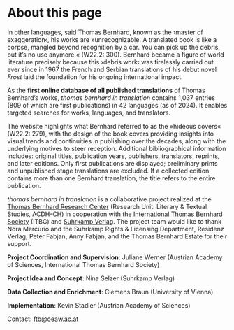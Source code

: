 # About this page

In other languages, said Thomas Bernhard, known as the ›master of exaggeration‹, his works are »unrecognizable. A translated book is like a corpse, mangled beyond recognition by a car. You can pick up the debris, but it’s no use anymore.« (W22.2: 300). Bernhard became a figure of world literature precisely because this ›debris work‹ was tirelessly carried out ever since in 1967 the French and Serbian translations of his debut novel *Frost* laid the foundation for his ongoing international impact.

As the **first online database of all published translations** of Thomas Bernhard’s works, *thomas bernhard in translation* contains 1,037 entries (809 of which are first publications) in 42 languages (as of 2024). It enables targeted searches for works, languages, and translators.

The website highlights what Bernhard referred to as the »hideous covers« (W22.2: 279), with the design of the book covers providing insights into visual trends and continuities in publishing over the decades, along with the underlying motives to steer reception. Additional bibliographical information includes: original titles, publication years, publishers, translators, reprints, and later editions. Only first publications are displayed; preliminary prints and unpublished stage translations are excluded. If a collected edition contains more than one Bernhard translation, the title refers to the entire publication.

*thomas bernhard in translation* is a collaborative project realized at the [Thomas Bernhard Research Center](https://www.oeaw.ac.at/acdh/research/literary-textual-studies/research/authors-editions/ftb-thomas-bernhard-research-centre) (Research Unit: Literary & Textual Studies, ACDH-CH) in cooperation with the [International Thomas Bernhard Society](https://thomasbernhard.at/internationale-thomas-bernhard-gesellschaft/) (ITBG) and [Suhrkamp Verlag](https://www.suhrkamp.de/). The project team would like to thank Nora Mercurio and the Suhrkamp Rights & Licensing Department, Residenz Verlag, Peter Fabjan, Anny Fabjan, and the Thomas Bernhard Estate for their support.

**Project Coordination and Supervision**: Juliane Werner (Austrian Academy of Sciences, International Thomas Bernhard Society)

**Project Idea and Concept**: Nina Selzer (Suhrkamp Verlag)

**Data Collection and Enrichment**: Clemens Braun (University of Vienna)

**Implementation**: Kevin Stadler (Austrian Academy of Sciences)

Contact: [ftb@oeaw.ac.at](mailto:ftb@oeaw.ac.at)
